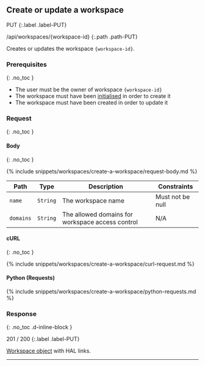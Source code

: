 ## Create or update a workspace

PUT
{:.label .label-PUT}

/api/workspaces/{workspace-id}
{:.path .path-PUT}

Creates or updates the workspace `{workspace-id}`.

### Prerequisites
{: .no_toc }

- The user must be the owner of workspace `{workspace-id}`
- The workspace must have been [initialised](#initialise-a-workspace) in order to create it
- The workspace must have been created in order to update it

### Request
{: .no_toc }

#### Body
{: .no_toc }

{% include snippets/workspaces/create-a-workspace/request-body.md %}

Path | Type | Description | Constraints
---- | ---- | ----------- | -----------
`name` | `String` | The workspace name | Must not be null
`domains` | `String` | The allowed domains for workspace access control | N/A

#### cURL
{: .no_toc }

{% include snippets/workspaces/create-a-workspace/curl-request.md %}

#### Python (Requests)

{% include snippets/workspaces/create-a-workspace/python-requests.md %}

### Response
{: .no_toc .d-inline-block }

201 / 200
{:.label .label-PUT}

[Workspace object](#workspace-object) with HAL links.

---
